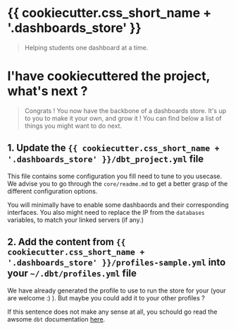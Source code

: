 # {{ cookiecutter.css_short_name + '.dashboards_store' }}
> Helping students one dashboard at a time.


# I'have cookiecuttered the project, what's next ?
> Congrats ! You now have the backbone of a dashboards store. It's up to you to make it your own, and grow it ! 
> You can find below a list of things you might want to do next.

## 1. Update the `{{ cookiecutter.css_short_name + '.dashboards_store' }}/dbt_project.yml` file

This file contains some configuration you fill need to tune to you usecase. We advise you to go through the `core/readme.md` to get a better grasp of the different configuration options.

You will minimally have to enable some dashbaords and their corresponding interfaces. 
You also might need to replace the IP from the `databases` variables, to match your linked servers (if any.)

## 2. Add the content from `{{ cookiecutter.css_short_name + '.dashboards_store' }}/profiles-sample.yml` into your `~/.dbt/profiles.yml` file

We have already generated the profile to use to run the store for your (your are welcome :) ). But maybe you could add it to your other profiles ?

If this sentence does not make any sense at all, you schould go read the awsome ```dbt``` documentation [here](https://docs.getdbt.com/docs/profile).







